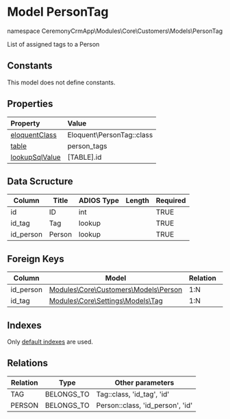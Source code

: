 # Model PersonTag

namespace CeremonyCrmApp\Modules\Core\Customers\Models\PersonTag

List of assigned tags to a Person

## Constants

This model does not define constants.

## Properties

| Property                                                                                 | Value                     |
| :--------------------------------------------------------------------------------------- | :------------------------ |
| [eloquentClass](https://docs.wai.blue/adios-framework/models/properties#eloquentClass)   | Eloquent\PersonTag::class |
| [table](https://docs.wai.blue/adios-framework/models/properties#table)                   | person_tags               |
| [lookupSqlValue](https://docs.wai.blue/adios-framework/models/properties#lookupSqlValue) | [TABLE].id                |

## Data Scructure

| Column    | Title  | ADIOS Type | Length | Required |
| --------- | ------ | ---------- | ------ | -------- |
| id        | ID     | int        |        | TRUE     |
| id_tag    | Tag    | lookup     |        | TRUE     |
| id_person | Person | lookup     |        | TRUE     |

## Foreign Keys

| Column    | Model                                                            | Relation | OnUpdate | OnDelete |
| --------- | ---------------------------------------------------------------- | -------- | -------- | -------- |
| id_person | [Modules\Core\Customers\Models\Person](./person.md)              | 1:N      | Cascade  | Restrict |
| id_tag    | [Modules\Core\Settings\Models\Tag](../../settings/models/Tag.md) | 1:N      | Cascade  | Restrict |

## Indexes

Only [default indexes](https://docs.wai.blue/adios-framework/default-indexes) are used.

## Relations

| Relation | Type       | Other parameters                 |
| -------- | ---------- | -------------------------------- |
| TAG      | BELONGS_TO | Tag::class, 'id_tag', 'id'       |
| PERSON   | BELONGS_TO | Person::class, 'id_person', 'id' |
